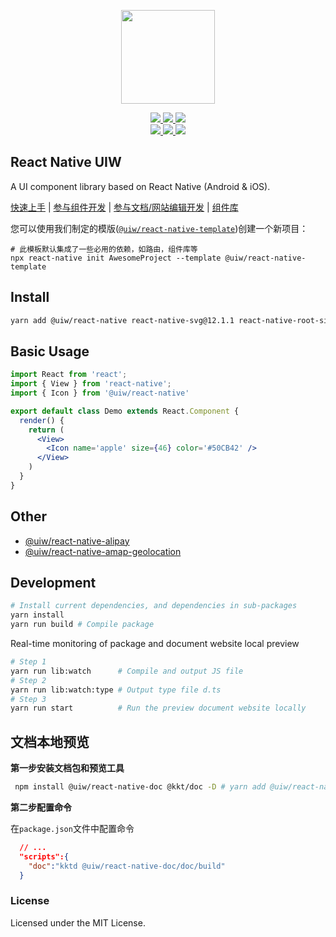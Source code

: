 <p align="center">
  <a href="https://uiwjs.github.io">
    <img width="150" src="https://raw.githubusercontent.com/uiwjs/uiw/92f189f53312f1177466f48991736f95f86da0a6/src/assets/logo-README.svg?sanitize=true">
  </a>
</p>
<p align="center">
  <a href="https://github.com/uiwjs/react-native-uiw/issues">
    <img src="https://img.shields.io/github/issues/uiwjs/react-native-uiw.svg">
  </a>
  <a href="https://github.com/uiwjs/react-native-uiw/network">
    <img src="https://img.shields.io/github/forks/uiwjs/react-native-uiw.svg">
  </a>
  <a href="https://github.com/uiwjs/react-native-uiw/stargazers">
    <img src="https://img.shields.io/github/stars/uiwjs/react-native-uiw.svg">
  </a>
  <br>
  <a href="https://github.com/uiwjs/react-native-uiw/releases">
    <img src="https://img.shields.io/github/release/uiwjs/react-native-uiw.svg">
  </a>
  <a href="https://github.com/uiwjs/react-native-uiw">
    <img src="https://img.shields.io/dub/l/vibe-d.svg">
  </a>
  <a href="https://www.npmjs.com/package/@uiw/react-native">
    <img src="https://img.shields.io/npm/v/@uiw/react-native.svg">
  </a>
</p>

React Native UIW
---

A UI component library based on React Native (Android & iOS).

[快速上手](https://uimjs.github.io/#/docs/getting-started) | [参与组件开发](https://uimjs.github.io/#/docs/development/components) | [参与文档/网站编辑开发](https://uimjs.github.io/#/docs/development/document) | [组件库](https://uimjs.github.io/#/components/about)

您可以使用我们制定的模版([`@uiw/react-native-template`](https://github.com/uiwjs/react-native-template))创建一个新项目：

<!--rehype:style=background-color: rgb(118 247 149);-->
```shell
# 此模板默认集成了一些必用的依赖，如路由，组件库等
npx react-native init AwesomeProject --template @uiw/react-native-template
```

## Install
```bash
yarn add @uiw/react-native react-native-svg@12.1.1 react-native-root-siblings@4.1.1  react-native-gesture-handler@2.8.0
```

## Basic Usage

```jsx
import React from 'react';
import { View } from 'react-native';
import { Icon } from '@uiw/react-native'

export default class Demo extends React.Component {
  render() {
    return (
      <View>
        <Icon name='apple' size={46} color='#50CB42' />
      </View>
    )
  }
}
```

## Other

- [@uiw/react-native-alipay](https://github.com/uiwjs/react-native-alipay)
- [@uiw/react-native-amap-geolocation](https://github.com/uiwjs/react-native-amap-geolocation)

## Development

```bash
# Install current dependencies, and dependencies in sub-packages
yarn install
yarn run build # Compile package
```

Real-time monitoring of package and document website local preview

```bash
# Step 1
yarn run lib:watch      # Compile and output JS file
# Step 2
yarn run lib:watch:type # Output type file d.ts
# Step 3
yarn run start          # Run the preview document website locally
```

## 文档本地预览

**第一步安装文档包和预览工具**

```bash
 npm install @uiw/react-native-doc @kkt/doc -D # yarn add @uiw/react-native-doc @kkt/doc -D
```

**第二步配置命令**

在`package.json`文件中配置命令

```json
  // ... 
  "scripts":{
    "doc":"kktd @uiw/react-native-doc/doc/build"
  }
```


### License

Licensed under the MIT License.
